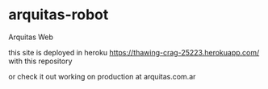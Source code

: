 # arquitas-robot
Arquitas Web

this site is deployed in heroku https://thawing-crag-25223.herokuapp.com/ with this repository 

or check it out working on production at arquitas.com.ar
